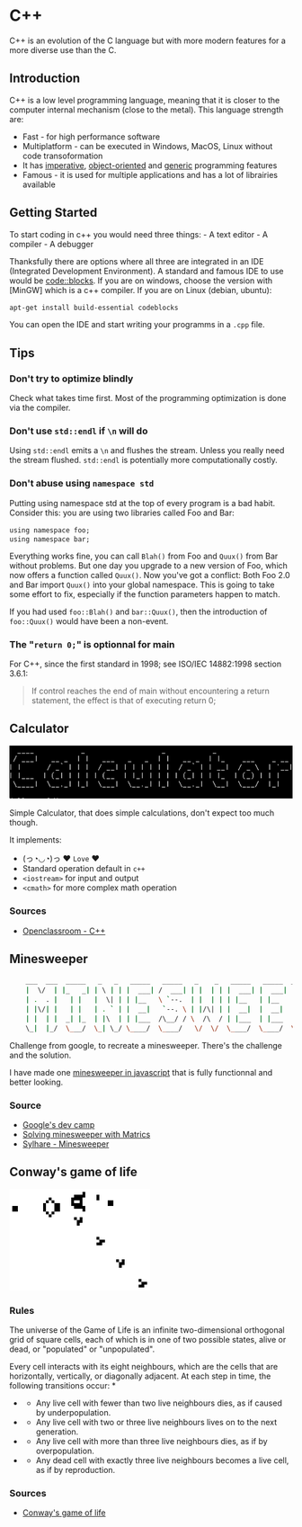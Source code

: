 # C++

C++ is an evolution of the C language but with more modern features for a more diverse use than the C.

## Introduction

C++ is a low level programming language, meaning that it is closer to the computer internal mechanism (close to the metal).
This language strength are:

- Fast - for high performance software
- Multiplatform - can be executed in Windows, MacOS, Linux without code transoformation
- It has [imperative](https://en.wikipedia.org/wiki/Imperative_programming), [object-oriented](https://en.wikipedia.org/wiki/Object-oriented_programming) and [generic](https://en.wikipedia.org/wiki/Generic_programming) programming features
- Famous - it is used for multiple applications and has a lot of librairies available

## Getting Started

To start coding in c++ you would need three things:
    - A text editor
    - A compiler
    - A debugger

Thanksfully there are options where all three are integrated in an IDE (Integrated Development Environment).
A standard and famous IDE to use would be [code::blocks](http://www.codeblocks.org/downloads/26). If you are on windows, choose the version with [MinGW] which is a c++ compiler.
If you are on Linux (debian, ubuntu):

```bash
apt-get install build-essential codeblocks
```

You can open the IDE and start writing your programms in a `.cpp` file.

## Tips

### Don't try to optimize blindly

Check what takes time first. Most of the programming optimization is done via the compiler.

### Don't use `std::endl` if `\n` will do

Using `std::endl` emits a `\n` and flushes the stream. Unless you really need the stream flushed.
`std::endl` is potentially more computationally costly.

### Don't abuse using `namespace std`

Putting using namespace std at the top of every program is a bad habit. 
Consider this: you are using two libraries called Foo and Bar:

    using namespace foo;
    using namespace bar;


Everything works fine, you can call `Blah()` from Foo and `Quux()` from Bar without problems. But one day you upgrade to a new version of Foo, which now offers a function called `Quux()`. Now you've got a conflict: Both Foo 2.0 and Bar import `Quux()` into your global namespace. This is going to take some effort to fix, especially if the function parameters happen to match.

If you had used `foo::Blah()` and `bar::Quux()`, then the introduction of `foo::Quux()` would have been a non-event.

### The "`return 0;`" is optionnal for main 

For C++, since the first standard in 1998; see ISO/IEC 14882:1998 section 3.6.1:

> If control reaches the end of main without encountering a return statement, the effect is that of executing return 0;


## Calculator

![calculator!](https://raw.githubusercontent.com/Sylhare/Cpp/master/resources/calculator.png)

Simple Calculator, that does simple calculations, don't expect too much though.

It implements:

- (っ◔◡◔)っ ♥ `Love` ♥
- Standard operation default in `c++`
- `<iostream>` for input and output
- `<cmath>` for more complex math operation 

### Sources

- [Openclassroom - C++](https://openclassrooms.com/courses/programmez-avec-le-langage-c)


## Minesweeper

```bash
   	___  ___  _____   _   _   _____   _____   _    _   _____   _____  ______   _____  ______ 
	|  \/  | |_   _| | \ | | |  ___| /  ___| | |  | | |  ___| |  ___| | ___ \ |  ___| | ___ \
	| .  . |   | |   |  \| | | |__   \ `--.  | |  | | | |__   | |__   | |_/ / | |__   | |_/ /
	| |\/| |   | |   | . ` | |  __|   `--. \ | |/\| | |  __|  |  __|  |  __/  |  __|  |    / 
	| |  | |  _| |_  | |\  | | |___  /\__/ / \  /\  / | |___  | |___  | |     | |___  | |\ \ 
	\_|  |_/  \___/  \_| \_/ \____/  \____/   \/  \/  \____/  \____/  \_|     \____/  \_| \_|
```	                                                                                                                                        

Challenge from google, to recreate a minesweeper.
There's the challenge and the solution.

I have made one [minesweeper in javascript](https://sylhare.github.io/Minesweeper/) that is fully functionnal and better looking.


### Source

- [Google's dev camp](https://techdevguide.withgoogle.com/paths/foundational/sequence-2/coding-question-minesweeper/#)
- [Solving minesweeper with Matrics](https://massaioli.wordpress.com/2013/01/12/solving-minesweeper-with-matricies/)
- [Sylhare - Minesweeper](https://github.com/Sylhare/Minesweeper)


## Conway's game of life

![life!](https://raw.githubusercontent.com/Sylhare/Cpp/master/resources/conway-gof.gif)

### Rules

The universe of the Game of Life is an infinite two-dimensional orthogonal grid of square cells, each of which is in one of two possible states, alive or dead, or "populated" or "unpopulated". 

Every cell interacts with its eight neighbours, which are the cells that are horizontally, vertically, or diagonally adjacent. At each step in time, the following transitions occur:
  *
  *  - Any live cell with fewer than two live neighbours dies, as if caused by underpopulation.
  *  - Any live cell with two or three live neighbours lives on to the next generation.
  *  - Any live cell with more than three live neighbours dies, as if by overpopulation.
  *  - Any dead cell with exactly three live neighbours becomes a live cell, as if by reproduction.
  
  ### Sources
  
  - [Conway's game of life](https://en.wikipedia.org/wiki/Conway%27s_Game_of_Life)